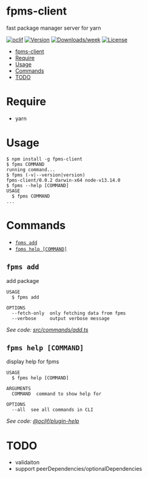 # fpms-client

fast package manager server for yarn

[![oclif](https://img.shields.io/badge/cli-oclif-brightgreen.svg)](https://oclif.io)
[![Version](https://img.shields.io/npm/v/fpms-client.svg)](https://npmjs.org/package/fpms-client)
[![Downloads/week](https://img.shields.io/npm/dw/fpms-client.svg)](https://npmjs.org/package/fpms-client)
[![License](https://img.shields.io/npm/l/fpms-client.svg)](https://github.com/ssh://git@github.com/sh4869/fpms-client.git/blob/master/package.json)

<!-- toc -->
* [fpms-client](#fpms-client)
* [Require](#require)
* [Usage](#usage)
* [Commands](#commands)
* [TODO](#todo)
<!-- tocstop -->

# Require

- yarn

# Usage

<!-- usage -->
```sh-session
$ npm install -g fpms-client
$ fpms COMMAND
running command...
$ fpms (-v|--version|version)
fpms-client/0.0.2 darwin-x64 node-v13.14.0
$ fpms --help [COMMAND]
USAGE
  $ fpms COMMAND
...
```
<!-- usagestop -->

# Commands

<!-- commands -->
* [`fpms add`](#fpms-add)
* [`fpms help [COMMAND]`](#fpms-help-command)

## `fpms add`

add package

```
USAGE
  $ fpms add

OPTIONS
  --fetch-only  only fetching data from fpms
  --verbose     output verbose message
```

_See code: [src/commands/add.ts](https://github.com/sh4869/fpms-client/blob/v0.0.2/src/commands/add.ts)_

## `fpms help [COMMAND]`

display help for fpms

```
USAGE
  $ fpms help [COMMAND]

ARGUMENTS
  COMMAND  command to show help for

OPTIONS
  --all  see all commands in CLI
```

_See code: [@oclif/plugin-help](https://github.com/oclif/plugin-help/blob/v3.2.2/src/commands/help.ts)_
<!-- commandsstop -->

# TODO

- validaiton
- support peerDependencies/optionalDependencies
